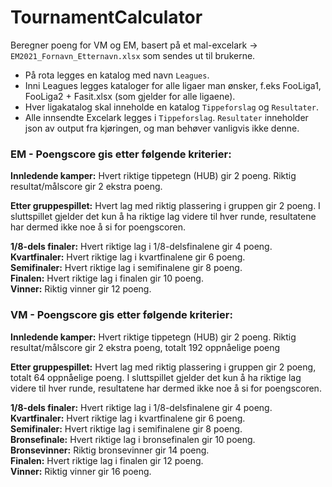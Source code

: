 # TournamentCalculator
Beregner poeng for VM og EM, basert på et mal-excelark -> `EM2021_Fornavn_Etternavn.xlsx` som sendes ut til brukerne.

* På rota legges en katalog med navn `Leagues`.
* Inni Leagues legges kataloger for alle ligaer man ønsker, f.eks FooLiga1, FooLiga2 + Fasit.xlsx (som gjelder for alle ligaene).
* Hver ligakatalog skal inneholde en katalog `Tippeforslag` og `Resultater`.
* Alle innsendte Excelark legges i `Tippeforslag`. `Resultater` inneholder json av output fra kjøringen, og man behøver vanligvis ikke denne.

### EM - Poengscore gis etter følgende kriterier:
**Innledende kamper:** Hvert riktige tippetegn (HUB) gir 2 poeng. Riktig resultat/målscore gir 2 ekstra poeng.

**Etter gruppespillet:** Hvert lag med riktig plassering i gruppen gir 2 poeng. I sluttspillet gjelder det kun å ha riktige lag videre til hver runde, resultatene har dermed ikke noe å si for poengscoren.

**1/8-dels finaler:** Hvert riktige lag i 1/8-delsfinalene gir 4 poeng.<br/>
**Kvartfinaler:** Hvert riktige lag i kvartfinalene gir 6 poeng.<br/>
**Semifinaler:** Hvert riktige lag i semifinalene gir 8 poeng.<br/>
**Finalen:** Hvert riktige lag i finalen gir 10 poeng.<br/>
**Vinner:** Riktig vinner gir 12 poeng.<br/>

### VM - Poengscore gis etter følgende kriterier:

**Innledende kamper:** Hvert riktige tippetegn (HUB) gir 2 poeng. Riktig resultat/målscore gir 2 ekstra poeng, totalt 192 oppnåelige poeng

**Etter gruppespillet:** Hvert lag med riktig plassering i gruppen gir 2 poeng, totalt 64 oppnåelige poeng. I sluttspillet gjelder det kun å ha riktige lag videre til hver runde, resultatene har dermed ikke noe å si for poengscoren.

**1/8-dels finaler:** Hvert riktige lag i 1/8-delsfinalene gir 4 poeng.<br/>
**Kvartfinaler:** Hvert riktige lag i kvartfinalene gir 6 poeng.<br/>
**Semifinaler:** Hvert riktige lag i semifinalene gir 8 poeng.<br/>
**Bronsefinale:** Hvert riktige lag i bronsefinalen gir 10 poeng.<br/>
**Bronsevinner:** Riktig bronsevinner gir 14 poeng.<br/>
**Finalen:** Hvert riktige lag i finalen gir 12 poeng.<br/>
**Vinner:** Riktig vinner gir 16 poeng.
